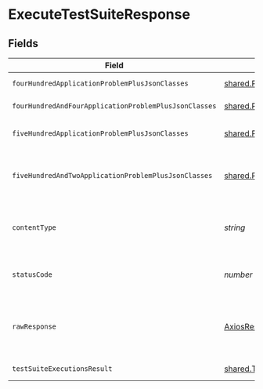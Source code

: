 # ExecuteTestSuiteResponse


## Fields

| Field                                                                                       | Type                                                                                        | Required                                                                                    | Description                                                                                 |
| ------------------------------------------------------------------------------------------- | ------------------------------------------------------------------------------------------- | ------------------------------------------------------------------------------------------- | ------------------------------------------------------------------------------------------- |
| `fourHundredApplicationProblemPlusJsonClasses`                                              | [shared.Problem](../../../sdk/models/shared/problem.md)[]                                   | :heavy_minus_sign:                                                                          | problem with request body                                                                   |
| `fourHundredAndFourApplicationProblemPlusJsonClasses`                                       | [shared.Problem](../../../sdk/models/shared/problem.md)[]                                   | :heavy_minus_sign:                                                                          | test suite not found                                                                        |
| `fiveHundredApplicationProblemPlusJsonClasses`                                              | [shared.Problem](../../../sdk/models/shared/problem.md)[]                                   | :heavy_minus_sign:                                                                          | problem with test suite execution                                                           |
| `fiveHundredAndTwoApplicationProblemPlusJsonClasses`                                        | [shared.Problem](../../../sdk/models/shared/problem.md)[]                                   | :heavy_minus_sign:                                                                          | problem with communicating with kubernetes cluster                                          |
| `contentType`                                                                               | *string*                                                                                    | :heavy_check_mark:                                                                          | HTTP response content type for this operation                                               |
| `statusCode`                                                                                | *number*                                                                                    | :heavy_check_mark:                                                                          | HTTP response status code for this operation                                                |
| `rawResponse`                                                                               | [AxiosResponse](https://axios-http.com/docs/res_schema)                                     | :heavy_minus_sign:                                                                          | Raw HTTP response; suitable for custom response parsing                                     |
| `testSuiteExecutionsResult`                                                                 | [shared.TestSuiteExecutionsResult](../../../sdk/models/shared/testsuiteexecutionsresult.md) | :heavy_minus_sign:                                                                          | successful operation                                                                        |